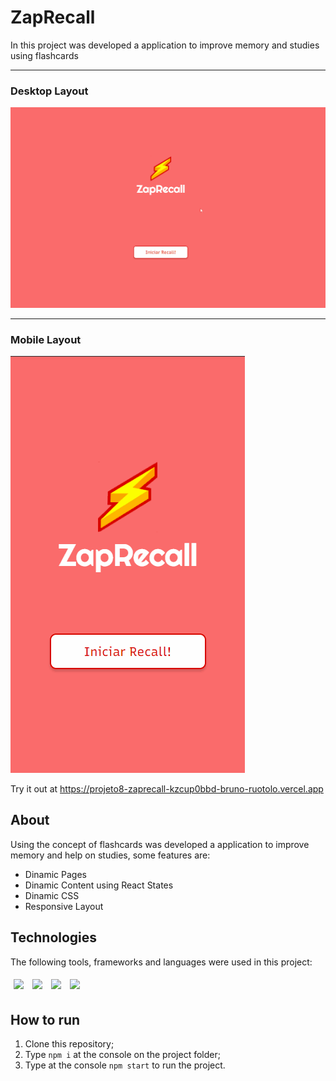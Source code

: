 # ZapRecall
In this project was developed a application to improve memory and studies using flashcards

<hr></hr>
<h3>Desktop Layout</h3> 
<img src="/assets/zaprecall.gif" />

<hr></hr>
<h3>Mobile Layout</h3> 
  <img src="/assets/zaprecall-mobile.gif" />

Try it out at https://projeto8-zaprecall-kzcup0bbd-bruno-ruotolo.vercel.app

## About

Using the concept of flashcards was developed a application to improve memory and help on studies, some features are:

- Dinamic Pages
- Dinamic Content using React States
- Dinamic CSS 
- Responsive Layout 

## Technologies
The following tools, frameworks and languages were used in this project:<br>

<div>
  <img style='margin: 5px;' src="https://img.shields.io/badge/css-%231572B6.svg?style=for-the-badge&logo=css3&logoColor=white"/>
  <img style='margin: 5px;' src="https://img.shields.io/badge/html5-%23E34F26.svg?style=for-the-badge&logo=html5&logoColor=white"/>
  <img style='margin: 5px;' src="https://img.shields.io/badge/JavaScript-323330?style=for-the-badge&logo=javascript&logoColor=F7DF1E"/>
  <img style='margin: 5px;' src="https://img.shields.io/badge/React-20232A?style=for-the-badge&logo=react&logoColor=61DAFB"/>
  
</div>

## How to run

1. Clone this repository;
2. Type `npm i` at the console on the project folder;
3. Type at the console `npm start` to run the project.
